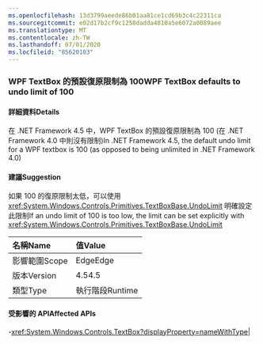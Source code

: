 ```yaml
---
ms.openlocfilehash: 13d3799aeede86b01aa81ce1cd69b3c4c22311ca
ms.sourcegitcommit: e02d17b2cf9c1258dadda4810a5e6072a0089aee
ms.translationtype: MT
ms.contentlocale: zh-TW
ms.lasthandoff: 07/01/2020
ms.locfileid: "85620103"
---
```

### <a name="wpf-textbox-defaults-to-undo-limit-of-100"></a><span data-ttu-id="7fc07-101">WPF TextBox 的預設復原限制為 100</span><span class="sxs-lookup"><span data-stu-id="7fc07-101">WPF TextBox defaults to undo limit of 100</span></span>

#### <a name="details"></a><span data-ttu-id="7fc07-102">詳細資料</span><span class="sxs-lookup"><span data-stu-id="7fc07-102">Details</span></span>

<span data-ttu-id="7fc07-103">在 .NET Framework 4.5 中，WPF TextBox 的預設復原限制為 100 (在 .NET Framework 4.0 中則沒有限制)</span><span class="sxs-lookup"><span data-stu-id="7fc07-103">In .NET Framework 4.5, the default undo limit for a WPF textbox is 100 (as opposed to being unlimited in .NET Framework 4.0)</span></span>

#### <a name="suggestion"></a><span data-ttu-id="7fc07-104">建議</span><span class="sxs-lookup"><span data-stu-id="7fc07-104">Suggestion</span></span>

<span data-ttu-id="7fc07-105">如果 100 的復原限制太低，可以使用 <xref:System.Windows.Controls.Primitives.TextBoxBase.UndoLimit> 明確設定此限制</span><span class="sxs-lookup"><span data-stu-id="7fc07-105">If an undo limit of 100 is too low, the limit can be set explicitly with <xref:System.Windows.Controls.Primitives.TextBoxBase.UndoLimit></span></span>

| <span data-ttu-id="7fc07-106">名稱</span><span class="sxs-lookup"><span data-stu-id="7fc07-106">Name</span></span>    | <span data-ttu-id="7fc07-107">值</span><span class="sxs-lookup"><span data-stu-id="7fc07-107">Value</span></span>       |
|:--------|:------------|
| <span data-ttu-id="7fc07-108">影響範圍</span><span class="sxs-lookup"><span data-stu-id="7fc07-108">Scope</span></span>   |<span data-ttu-id="7fc07-109">Edge</span><span class="sxs-lookup"><span data-stu-id="7fc07-109">Edge</span></span>|
|<span data-ttu-id="7fc07-110">版本</span><span class="sxs-lookup"><span data-stu-id="7fc07-110">Version</span></span>|<span data-ttu-id="7fc07-111">4.5</span><span class="sxs-lookup"><span data-stu-id="7fc07-111">4.5</span></span>|
|<span data-ttu-id="7fc07-112">類型</span><span class="sxs-lookup"><span data-stu-id="7fc07-112">Type</span></span>|<span data-ttu-id="7fc07-113">執行階段</span><span class="sxs-lookup"><span data-stu-id="7fc07-113">Runtime</span></span>

#### <a name="affected-apis"></a><span data-ttu-id="7fc07-114">受影響的 API</span><span class="sxs-lookup"><span data-stu-id="7fc07-114">Affected APIs</span></span>

-<xref:System.Windows.Controls.TextBox?displayProperty=nameWithType></li></ul>|

